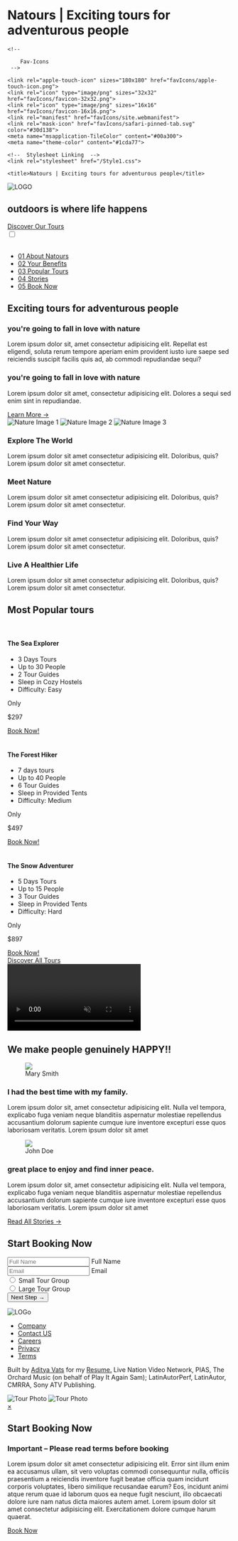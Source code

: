# Natours | Exciting tours for adventurous people

   
  <!DOCTYPE html>
<html lang="en">

<head>
    <meta charset="UTF-8">
    <meta name="viewport" content="width=device-width, initial-scale=1.0">

    <!-- 

        Fav-Icons 
     -->

    <link rel="apple-touch-icon" sizes="180x180" href="favIcons/apple-touch-icon.png">
    <link rel="icon" type="image/png" sizes="32x32" href="favIcons/favicon-32x32.png">
    <link rel="icon" type="image/png" sizes="16x16" href="favIcons/favicon-16x16.png">
    <link rel="manifest" href="favIcons/site.webmanifest">
    <link rel="mask-icon" href="favIcons/safari-pinned-tab.svg" color="#30d138">
    <meta name="msapplication-TileColor" content="#00a300">
    <meta name="theme-color" content="#1cda77">

    <!--  Stylesheet Linking  -->
    <link rel="stylesheet" href="/Style1.css">

    <title>Natours | Exciting tours for adventurous people</title>

</head>

<body>

<!--  Header Part  -->
<section id="firstPase" class="firstP">
    <span id="logo" class="logo">
        <img src="/Images/logo-white.png" alt="LOGO">
    </span>
    <div class="firstPase-text">
            <h1 class="heading-primary">
                <span class="heading-primary--main">outdoors</span>
                <span class="heading-primary--sub">is where life happens</span>
            </h1>
            <a href="#" class="btn btn--white btn--animated">Discover Our Tours</a>
    </div>
    <!-- Navigation  -->
    <div class="navigation">
        <input type="checkbox" id="navi-toggle" class="navigation__checkbox">
        <label for="navi-toggle" class="navigation__button">
            <span class="navigation__icon">&nbsp;</span>
        </label>
        <div class="navigation__background">&nbsp;</div>
        <nav class="navigation__nav">
            <ul class="navigation__list">
                <li class="navigation__item">
                    <a href="#" class="navigation__link">
                        <span>01</span> About Natours</a>
                </li>
                <li class="navigation__item">
                    <a href="#" class="navigation__link">
                        <span>02</span> Your Benefits</a>
                </li>
                <li class="navigation__item">
                    <a href="#" class="navigation__link">
                        <span>03</span> Popular Tours</a>
                </li>
                <li class="navigation__item">
                    <a href="#" class="navigation__link"> <span>04</span> Stories</a>
                </li>
                <li class="navigation__item">
                    <a href="#" class="navigation__link"> <span>05</span> Book Now</a>
                </li>
            </ul>
        </nav>
    </div>
</section>






<!--  second Pase  -->



<main>
    <section class="section-about">
        <div class="u-center-text u-margin-bottom-big">
            <h2 class="heading-secondary">
                Exciting tours for adventurous people
            </h2>
        </div>
        <div class="row">
            <div class="col-1-of-2">
                <h3 class="heading-tertiary u-margin-bottom-small">
                    you're going to fall in love with nature
                </h3>
                <p class="paragraph">
                    Lorem ipsum dolor sit, amet consectetur adipisicing elit. Repellat
                    est eligendi, soluta rerum tempore aperiam enim provident iusto
                    iure saepe sed reiciendis suscipit facilis quis ad, ab commodi
                    repudiandae sequi?
                </p>
                <h3 class="heading-tertiary u-margin-bottom-small">
                    you're going to fall in love with nature
                </h3>
                <p class="paragraph">
                    Lorem ipsum dolor sit amet, consectetur adipisicing elit. Dolores
                    a sequi sed enim sint in repudiandae.
                </p>
                <a href="#" class="btn-text">Learn More →</a>
            </div>
            <div class="col-1-of-2">
                <div class="composition">
                    <img srcset="/nat-1.jpg 300w, /nat-1.jpg-large.jpg 1000w"
                        sizes="(max-width:56.25em) 20vw, (max-width:37.5em) 30vw, 300px" src="/nat-1.jpg"
                        alt="Nature Image 1" class="composition__photo composition__photo--p1">
                        <img
                        srcset="/nat-2.jpg 300w, /nat-2.jpg-large.jpg 1000w"
                        sizes="(max-width:56.25em) 20vw, (max-width:37.5em) 30vw, 300px" src="/nat-2.jpg"
                        alt="Nature Image 2" class="composition__photo composition__photo--p2">
                        <img
                        srcset="/nat-3.jpg 300w, /nat-3.jpg-large.jpg 1000w"
                        sizes="(max-width:56.25em) 20vw, (max-width:37.5em) 30vw, 300px" src="/nat-3.jpg"
                        alt="Nature Image 3" class="composition__photo composition__photo--p3">
                </div>
            </div>
        </div>
    </section>
    <section class="section-features">
        <div class="row">
            <div class="col-1-of-4">
                <div class="feature-box">
                    <i class="feature-box__icon icon-basic-world"></i>
                    <h3 class="heading-tertiary u-margin-bottom-small">
                        Explore The World
                    </h3>
                    <p class="feature-box__text">
                        Lorem ipsum dolor sit amet consectetur adipisicing elit.
                        Doloribus, quis?Lorem ipsum dolor sit amet consectetur.
                    </p>
                </div>
            </div>
            <div class="col-1-of-4">
                <div class="feature-box">
                    <i class="feature-box__icon icon-basic-compass"></i>
                    <h3 class="heading-tertiary u-margin-bottom-small">
                        Meet Nature
                    </h3>
                    <p class="feature-box__text">
                        Lorem ipsum dolor sit amet consectetur adipisicing elit.
                        Doloribus, quis?Lorem ipsum dolor sit amet consectetur.
                    </p>
                </div>
            </div>
            <div class="col-1-of-4">
                <div class="feature-box">
                    <i class="feature-box__icon icon-basic-map"></i>
                    <h3 class="heading-tertiary u-margin-bottom-small">
                        Find Your Way
                    </h3>
                    <p class="feature-box__text">
                        Lorem ipsum dolor sit amet consectetur adipisicing elit.
                        Doloribus, quis?Lorem ipsum dolor sit amet consectetur.
                    </p>
                </div>
            </div>
            <div class="col-1-of-4">
                <div class="feature-box">
                    <i class="feature-box__icon icon-basic-heart"></i>
                    <h3 class="heading-tertiary u-margin-bottom-small">
                        Live A Healthier Life
                    </h3>
                    <p class="feature-box__text">
                        Lorem ipsum dolor sit amet consectetur adipisicing elit.
                        Doloribus, quis?Lorem ipsum dolor sit amet consectetur.
                    </p>
                </div>
            </div>
        </div>
    </section>
    <section class="section-tours" id="section-tours">
        <div class="u-center-text u-margin-bottom-big">
            <h2 class="heading-secondary">Most Popular tours</h2>
        </div>
        <div class="row">
            <div class="col-1-of-3">
                <div class="card">
                    <div class="card__side card__side--front">
                        <div class="card__picture card__picture--1">&nbsp;</div>
                        <h4 class="card__heading">
                            <span class="card__heading-span card__heading-span--1">The Sea Explorer</span>
                        </h4>
                        <div class="card__details">
                            <ul>
                                <li>3 Days Tours</li>
                                <li>Up to 30 People</li>
                                <li>2 Tour Guides</li>
                                <li>Sleep in Cozy Hostels</li>
                                <li>Difficulty: Easy</li>
                            </ul>
                        </div>
                    </div>
                    <div class="card__side card__side--back card__side--back--1">
                        <div class="card__cta">
                            <div class="card__price-box">
                                <p class="card__price-only">Only</p>
                                <p class="card__price-value">$297</p>
                            </div>
                            <a href="#popup" class="btn btn--white">Book Now!</a>
                        </div>
                    </div>
                </div>
            </div>
            <div class="col-1-of-3">
                <div class="card">
                    <div class="card__side card__side--front">
                        <div class="card__picture card__picture--2">&nbsp;</div>
                        <h4 class="card__heading">
                            <span class="card__heading-span card__heading-span--2">The Forest Hiker</span>
                        </h4>
                        <div class="card__details">
                            <ul>
                                <li>7 days tours</li>
                                <li>Up to 40 People</li>
                                <li>6 Tour Guides</li>
                                <li>Sleep in Provided Tents</li>
                                <li>Difficulty: Medium</li>
                            </ul>
                        </div>
                    </div>
                    <div class="card__side card__side--back card__side--back--2">
                        <div class="card__cta">
                            <div class="card__price-box">
                                <p class="card__price-only">Only</p>
                                <p class="card__price-value">$497</p>
                            </div>
                            <a href="#popup" class="btn btn--white">Book Now!</a>
                        </div>
                    </div>
                </div>
            </div>
            <div class="col-1-of-3">
                <div class="card">
                    <div class="card__side card__side--front">
                        <div class="card__picture card__picture--3">&nbsp;</div>
                        <h4 class="card__heading">
                            <span class="card__heading-span card__heading-span--3">The Snow Adventurer</span>
                        </h4>
                        <div class="card__details">
                            <ul>
                                <li>5 Days Tours</li>
                                <li>Up to 15 People</li>
                                <li>3 Tour Guides</li>
                                <li>Sleep in Provided Tents</li>
                                <li>Difficulty: Hard</li>
                            </ul>
                        </div>
                    </div>
                    <div class="card__side card__side--back card__side--back--3">
                        <div class="card__cta">
                            <div class="card__price-box">
                                <p class="card__price-only">Only</p>
                                <p class="card__price-value">$897</p>
                            </div>
                            <a href="#popup" class="btn btn--white">Book Now!</a>
                        </div>
                    </div>
                </div>
            </div>
        </div>
        <div class="u-center-text u-margin-top-big">
            <a href="#" class="btn btn--green">Discover All Tours</a>
        </div>
        </div>
    </section>
    <section class="section-stories">
        <div class="bg-video">
            <video class="bg-video__content" autoplay="" muted="" loop="">
                <source src="/hero-small.jpg" type="img">
                <source src="/hero-small.jpg" type="img">
                Your Browser is not Supported.
            </video>
        </div>
        <div class="u-center-text u-margin-bottom-big">
            <h2 class="heading-secondary">We make people genuinely HAPPY!!</h2>
        </div>
        <div class="row">
            <div class="story u-margin-bottom-big">
                <figure class="story__shape">
                    <img src="/nat-8.jpg" a="" lt="Person On a Trip" class="story__image">
                    <figcaption class="story__caption">Mary Smith</figcaption>
                </figure>
                <div class="story__text">
                    <h3 class="heading-tertiary u-margin-bottom-small">
                        I had the best time with my family.
                    </h3>
                    <p class="paragraph">
                        Lorem ipsum dolor sit, amet consectetur adipisicing elit. Nulla
                        vel tempora, explicabo fuga veniam neque blanditiis aspernatur
                        molestiae repellendus accusantium dolorum sapiente cumque iure
                        inventore excepturi esse quos laboriosam veritatis. Lorem ipsum
                        dolor sit amet
                    </p>
                </div>
            </div>
            <div class="story">
                <figure class="story__shape">
                    <img src="/nat-9.jpg" a="#" lt="Person On a Trip" class="story__image">
                    <figcaption class="story__caption">John Doe</figcaption>
                </figure>
                <div class="story__text">
                    <h3 class="heading-tertiary u-margin-bottom-small">
                        great place to enjoy and find inner peace.
                    </h3>
                    <p class="paragraph">
                        Lorem ipsum dolor sit, amet consectetur adipisicing elit. Nulla
                        vel tempora, explicabo fuga veniam neque blanditiis aspernatur
                        molestiae repellendus accusantium dolorum sapiente cumque iure
                        inventore excepturi esse quos laboriosam veritatis. Lorem ipsum
                        dolor sit amet
                    </p>
                </div>
            </div>
            <div class="u-center-text u-margin-top-big">
                <a href="#" class="btn-text">Read All Stories →</a>
            </div>
        </div>
    </section>
    <section class="section-book">
        <div class="row">
            <div class="book">
                <div class="book__form">
                    <form action="#" class="form">
                        <div class="u-margin-bottom-medium">
                            <h2 class="heading-secondary">Start Booking Now</h2>
                        </div>
                        <div class="form__group">
                            <input class="form__input" placeholder="Full Name" id="name" required="" type="text"
                                autocomplete="off">
                            <label for="name" class="form__label">Full Name</label>
                        </div>
                        <div class="form__group">
                            <input class="form__input" placeholder="Email" id="email" required="" type="email"
                                autocomplete="off">
                            <label for="email" class="form__label">Email</label>
                        </div>
                        <div class="form__group u-margin-bottom-medium">
                            <div class="form__radio-group">
                                <input type="radio" name="size" id="small" class="form__radio-input">
                                <label for="small" class="form__radio-label">
                                    <span class="form__radio-button"></span>
                                    Small Tour Group</label>
                            </div>
                            <div class="form__radio-group">
                                <input type="radio" name="size" id="large" class="form__radio-input">
                                <label for="large" class="form__radio-label">
                                    <span class="form__radio-button"></span>Large Tour
                                    Group</label>
                            </div>
                        </div>
                        <div class="form__group">
                            <button type="submit" class="btn btn--green">
                                Next Step →
                            </button>
                        </div>
                    </form>
                </div>
            </div>
        </div>
    </section>
</main>
<footer class="footer">
    <div class="footer__logo-box">
        <picture class="footer__logo">
            <img src="/logo-white.png" alt="LOGo">
        </picture>
    </div>
    <div class="row">
        <div class="col-1-of-2">
            <div class="footer__navigation">
                <ul class="footer__list">
                    <li class="footer__item">
                        <a href="#" class="footer__link">Company</a>
                    </li>
                    <li class="footer__item">
                        <a href="#" class="footer__link">Contact US </a>
                    </li>
                    <li class="footer__item">
                        <a href="#" class="footer__link">Careers</a>
                    </li>
                    <li class="footer__item">
                        <a href="#" class="footer__link">Privacy</a>
                    </li>
                    <li class="footer__item">
                        <a href="#" class="footer__link">Terms</a>
                    </li>
                </ul>
            </div>
        </div>
        <div class="col-1-of-2">
            <p class="footer__copyright">
                Built by <a href="#" class="footer__link">Aditya Vats</a> for my
                <a href="#" class="footer__link">Resume.</a> Live Nation Video
                Network, PIAS, The Orchard Music (on behalf of Play It Again Sam);
                LatinAutorPerf, LatinAutor, CMRRA, Sony ATV Publishing.
            </p>
        </div>
    </div>
</footer>
<div class="popup" id="popup">
    <div class="popup__content">
        <div class="popup__left">
            <img src="img/nat-8.jpg" alt="Tour Photo" class="popup__img">
            <img src="img/nat-9.jpg" alt="Tour Photo" class="popup__img">
        </div>
        <div class="popup__right">
            <a href="#section-tours" class="popup__close">×</a>
            <h2 class="heading-secondary u-margin-bottom-small u-center-text">
                Start Booking Now
            </h2>
            <h3 class="heading-tertiary u-margin-bottom-small">
                Important – Please read terms before booking
            </h3>
            <p class="popup__text">
                Lorem ipsum dolor sit amet consectetur adipisicing elit. Error sint
                illum enim ea accusamus ullam, sit vero voluptas commodi
                consequuntur nulla, officiis praesentium a reiciendis inventore
                fugit beatae officia quam incidunt corporis voluptates, libero
                similique recusandae earum? Eos, incidunt animi atque rerum quae id
                laborum quos ea neque fugit nesciunt, illo obcaecati dolore iure nam
                natus dicta maiores autem amet. Lorem ipsum dolor sit amet
                consectetur adipisicing elit. Exercitationem dolore cumque harum
                quaerat.
            </p>
            <a href="#" class="btn btn--green">Book Now</a>
        </div>
    </div>
</div>


</body>

</html>
